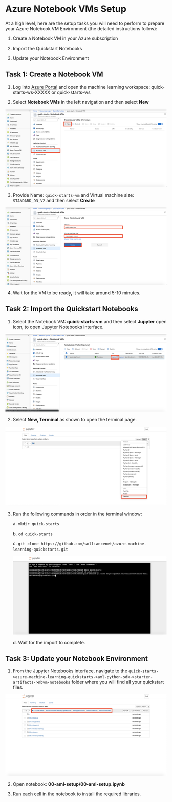 # Azure Notebook VMs Setup

At a high level, here are the setup tasks you will need to perform to prepare your Azure Notebook VM Environment (the detailed instructions follow):

1. Create a Notebook VM in your Azure subscription

2. Import the Quickstart Notebooks

3. Update your Notebook Environment 

## Task 1: Create a Notebook VM

1. Log into [Azure Portal](https://portal.azure.com/) and open the machine learning workspace: quick-starts-ws-XXXXX or quick-starts-ws

2. Select **Notebook VMs** in the left navigation and then select **New**

  ![Select Create New Notebook VM in Azure Portal](images/01.png)

3. Provide Name: `quick-starts-vm` and Virtual machine size: `STANDARD_D3_V2` and then select **Create**

  ![Create New Notebook VM](images/02.png)
  
4. Wait for the VM to be ready, it will take around 5-10 minutes.


## Task 2: Import the Quickstart Notebooks

1. Select the Notebook VM: **quick-starts-vm** and then select **Jupyter** open icon, to open Jupyter Notebooks interface.

  ![Open Jupyter Notebooks Interface](images/03.png)

2. Select **New, Terminal** as shown to open the terminal page.

  ![Open Terminal Page](images/04.png)
  
3. Run the following commands in order in the terminal window:

   a. `mkdir quick-starts`
   
   b. `cd quick-starts`
   
   c. `git clone https://github.com/solliancenet/azure-machine-learning-quickstarts.git`
   
   ![Clone Github Repository](images/05.png)
   
   d. Wait for the import to complete.


## Task 3: Update your Notebook Environment 

1.  From the Jupyter Notebooks interface, navigate to the `quick-starts->azure-machine-learning-quickstarts->aml-python-sdk->starter-artifacts->nbvm-notebooks` folder where you will find all your quickstart files.

  ![Find your QuickStart Notebooks](images/06.png)

2. Open notebook: **00-aml-setup/00-aml-setup.ipynb**

3. Run each cell in the notebook to install the required libraries.
